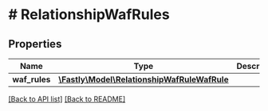 # # RelationshipWafRules

## Properties

Name | Type | Description | Notes
------------ | ------------- | ------------- | -------------
**waf_rules** | [**\Fastly\Model\RelationshipWafRuleWafRule**](RelationshipWafRuleWafRule.md) |  | [optional]

[[Back to API list]](../../README.md#endpoints) [[Back to README]](../../README.md)
